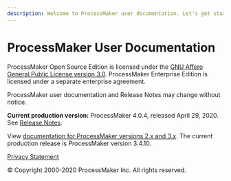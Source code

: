 ```yaml
---
description: Welcome to ProcessMaker user documentation. Let's get started.
---
```


# ProcessMaker User Documentation

ProcessMaker Open Source Edition is licensed under the [GNU Affero General Public License version 3.0](https://github.com/ProcessMaker/spark/blob/develop/LICENSE.txt). ProcessMaker Enterprise Edition is licensed under a separate enterprise agreement.

ProcessMaker user documentation and Release Notes may change without notice.

**Current production version:** ProcessMaker 4.0.4, released April 29, 2020. See [Release Notes](https://processmaker.gitbook.io/processmaker-release-notes/processmaker-4.0.x/processmaker-4.0.4-release-notes).

View [documentation for ProcessMaker versions 2.x and 3.x](https://wiki.processmaker.com/). The current production release is ProcessMaker version 3.4.10.

[Privacy Statement](https://www.processmaker.com/privacy-statement)

© Copyright 2000-2020 ProcessMaker Inc. All rights reserved.

